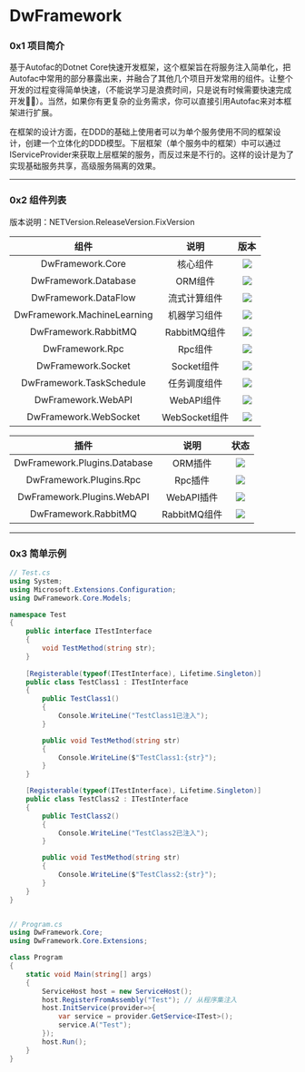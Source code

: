 # DwFramework

### 0x1 项目简介

基于Autofac的Dotnet Core快速开发框架，这个框架旨在将服务注入简单化，把Autofac中常用的部分暴露出来，并融合了其他几个项目开发常用的组件。让整个开发的过程变得简单快速，（不能说学习是浪费时间，只是说有时候需要快速完成开发🤦‍♂️）。当然，如果你有更复杂的业务需求，你可以直接引用Autofac来对本框架进行扩展。

在框架的设计方面，在DDD的基础上使用者可以为单个服务使用不同的框架设计，创建一个立体化的DDD模型。下层框架（单个服务中的框架）中可以通过IServiceProvider来获取上层框架的服务，而反过来是不行的。这样的设计是为了实现基础服务共享，高级服务隔离的效果。

---

### 0x2 组件列表

版本说明：NETVersion.ReleaseVersion.FixVersion

|            组件             |     说明      |                             版本                             |
| :-------------------------: | :-----------: | :----------------------------------------------------------: |
|      DwFramework.Core       |   核心组件    | [![](https://img.shields.io/badge/Nuget-2.0.1.12-brightgreen.svg)](https://www.nuget.org/packages/DwFramework.Core/) |
|    DwFramework.Database     |    ORM组件    | [![](https://img.shields.io/badge/Nuget-2.0.1.6-brightgreen.svg)](https://www.nuget.org/packages/DwFramework.Database/) |
|    DwFramework.DataFlow     | 流式计算组件  | [![](https://img.shields.io/badge/Nuget-2.0.1.4-brightgreen.svg)](https://www.nuget.org/packages/DwFramework.DataFlow/) |
| DwFramework.MachineLearning | 机器学习组件  | [![](https://img.shields.io/badge/Nuget-2.0.1.4-brightgreen.svg)](https://www.nuget.org/packages/DwFramework.MachineLearning/) |
|    DwFramework.RabbitMQ     | RabbitMQ组件  | [![](https://img.shields.io/badge/Nuget-2.0.1.6-brightgreen.svg)](https://www.nuget.org/packages/DwFramework.RabbitMQ/) |
|       DwFramework.Rpc       |    Rpc组件    | [![](https://img.shields.io/badge/Nuget-2.0.1.6-brightgreen.svg)](https://www.nuget.org/packages/DwFramework.Rpc/) |
|     DwFramework.Socket      |  Socket组件   | [![](https://img.shields.io/badge/Nuget-2.0.1.5-brightgreen.svg)](https://www.nuget.org/packages/DwFramework.Socket/) |
|  DwFramework.TaskSchedule   | 任务调度组件  | [![](https://img.shields.io/badge/Nuget-2.0.1.4-brightgreen.svg)](https://www.nuget.org/packages/DwFramework.TaskSchedule/) |
|     DwFramework.WebAPI      |  WebAPI组件   | [![](https://img.shields.io/badge/Nuget-2.0.1.7-brightgreen.svg)](https://www.nuget.org/packages/DwFramework.WebAPI/) |
|    DwFramework.WebSocket    | WebSocket组件 | [![](https://img.shields.io/badge/Nuget-2.0.1.6-brightgreen.svg)](https://www.nuget.org/packages/DwFramework.WebSocket/) |

|             插件             |     说明     |                             状态                             |
| :--------------------------: | :----------: | :----------------------------------------------------------: |
| DwFramework.Plugins.Database |   ORM插件    | [![](https://img.shields.io/badge/Nuget-2.0.1.6-brightgreen.svg)](https://www.nuget.org/packages/DwFramework.Plugins.Database/) |
|   DwFramework.Plugins.Rpc    |   Rpc插件    | [![](https://img.shields.io/badge/Nuget-2.0.1.6-brightgreen.svg)](https://www.nuget.org/packages/DwFramework.Plugins.Rpc/) |
|  DwFramework.Plugins.WebAPI  |  WebAPI插件  | [![](https://img.shields.io/badge/Nuget-2.0.1.10-brightgreen.svg)](https://www.nuget.org/packages/DwFramework.Plugins.WebAPI/) |
|     DwFramework.RabbitMQ     | RabbitMQ组件 | [![](https://img.shields.io/badge/Nuget-2.0.1.6-brightgreen.svg)](https://www.nuget.org/packages/DwFramework.RabbitMQ/) |

---

### 0x3 简单示例

```c#
// Test.cs
using System;
using Microsoft.Extensions.Configuration;
using DwFramework.Core.Models;

namespace Test
{
    public interface ITestInterface
    {
        void TestMethod(string str);
    }
  
    [Registerable(typeof(ITestInterface), Lifetime.Singleton)]
    public class TestClass1 : ITestInterface
    {
        public TestClass1()
        {
            Console.WriteLine("TestClass1已注入");
        }

        public void TestMethod(string str)
        {
            Console.WriteLine($"TestClass1:{str}");
        }
    }

    [Registerable(typeof(ITestInterface), Lifetime.Singleton)]
    public class TestClass2 : ITestInterface
    {
        public TestClass2()
        {
            Console.WriteLine("TestClass2已注入");
        }

        public void TestMethod(string str)
        {
            Console.WriteLine($"TestClass2:{str}");
        }
    }
}
```

```c#

// Program.cs
using DwFramework.Core;
using DwFramework.Core.Extensions;

class Program
{
    static void Main(string[] args)
    {
        ServiceHost host = new ServiceHost();
        host.RegisterFromAssembly("Test"); // 从程序集注入
        host.InitService(provider=>{
            var service = provider.GetService<ITest>();
            service.A("Test");
        });
      	host.Run();
    }
}
```
